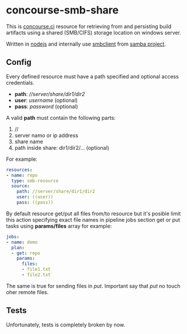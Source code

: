 # concourse-smb-share

This is [concourse.ci](https://concourse-ci.org/) resource for retrieving from and persisting build artifacts using a shared (SMB/CIFS) storage location on windows server.

Written in [nodejs](https://nodejs.org) and internally use [smbclient](https://www.samba.org/samba/docs/current/man-html/smbclient.1.html) from [samba project](https://www.samba.org/).

## Config

 Every defined resource must have a path specified and optional access credentials.

- **path**: _//server/share/dir1/dir2_
- **user**: _username_ (optional)
- **pass**: _password_ (optional)

A valid **path** must contain the following parts:

1. //
2. server namo or ip address
3. share name
4. path inside share: dir1/dir2/... (optional)

For example:

```yaml
resources:
- name: repo
  type: smb-resource
  source:
    path: //server/share/dir1/dir2
    user: ((user))
    pass: ((pass))
```

By default resource get/put all files from/to resource but it's posible limit this action specifying exact file names in pipeline jobs section get or put tasks using **params/files** array for example:

```yaml
jobs:
- name: demo
  plan:
  - get: repo
    params:
      files:
      - file1.txt
      - file2.txt
```

The same is true for sending files in _put_. Important say that _put_ no touch oher remote files.

## Tests

Unfortunately, tests is completely broken by now.